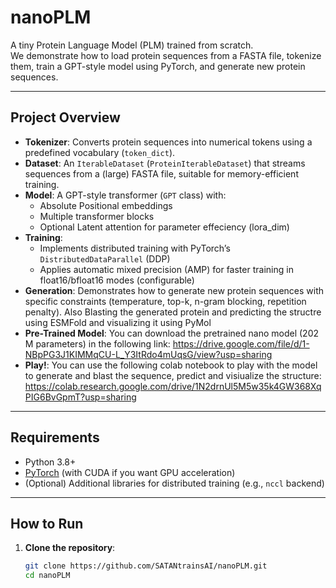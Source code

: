 # nanoPLM

A tiny Protein Language Model (PLM) trained from scratch.  
We demonstrate how to load protein sequences from a FASTA file, tokenize them, train a GPT-style model using PyTorch, and generate new protein sequences.  

---
## Project Overview

- **Tokenizer**: Converts protein sequences into numerical tokens using a predefined vocabulary (`token_dict`).
- **Dataset**: An `IterableDataset` (`ProteinIterableDataset`) that streams sequences from a (large) FASTA file, suitable for memory-efficient training.
- **Model**: A GPT-style transformer (`GPT` class) with:
  - Absolute Positional embeddings
  - Multiple transformer blocks
  - Optional Latent attention for parameter effeciency (lora_dim)
- **Training**: 
  - Implements distributed training with PyTorch’s `DistributedDataParallel` (DDP)
  - Applies automatic mixed precision (AMP) for faster training in float16/bfloat16 modes (configurable)
- **Generation**: Demonstrates how to generate new protein sequences with specific constraints (temperature, top-k, n-gram blocking, repetition penalty). Also Blasting the generated protein and predicting the structre using ESMFold and visualizing it using PyMol
- **Pre-Trained Model**: You can download the pretrained nano model (202 M parameters) in the following link: https://drive.google.com/file/d/1-NBpPG3J1KIMMqCU-L_Y3ItRdo4mUqsG/view?usp=sharing
- **Play!**: You can use the following colab notebook to play with the model to generate and blast the sequence, predict and visiualize the structure: https://colab.research.google.com/drive/1N2drnUl5M5w35k4GW368XqPIG6BvGpmT?usp=sharing 
---

## Requirements

- Python 3.8+
- [PyTorch](https://pytorch.org/) (with CUDA if you want GPU acceleration)
- (Optional) Additional libraries for distributed training (e.g., `nccl` backend)

---

## How to Run

1. **Clone the repository**:
   ```bash
   git clone https://github.com/SATANtrainsAI/nanoPLM.git
   cd nanoPLM
